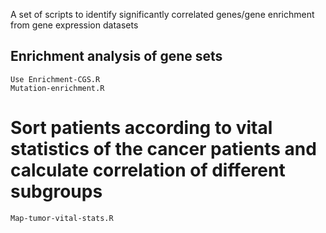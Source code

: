 
A set of scripts to identify significantly correlated genes/gene enrichment from gene expression datasets

## Enrichment analysis of gene sets
	Use Enrichment-CGS.R
	Mutation-enrichment.R

# Sort patients according to vital statistics of the cancer patients and calculate correlation of different subgroups
	Map-tumor-vital-stats.R 
